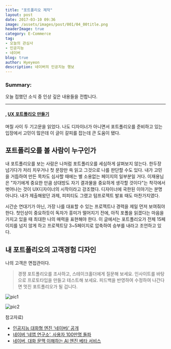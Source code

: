 ```yaml
---
title: "포트폴리오 제작"
layout: post
date: 2017-03-10 09:36
image: /assets/images/post/001/04_00title.png
headerImage: true
category: E-Commerce
tag:
- 오늘의 관심사
- 인공지능
- 네이버
blog: true
author: Hyeyeon
description: 네이버의 인공지능 행보
---
```


### Summary:

오늘 접했던 소식 중 인상 깊은 내용들을 전합니다.

---

#### [](), [UX 포트폴리오 만들기](http://story.pxd.co.kr/m/961)

며칠 사이 두 기고문을 읽었다. 나도 디자이너가 아니면서 포트폴리오를 준비하고 있는 입장에서 고민이 많은데 이 글이 갈피를 잡는데 큰 도움이 됐다.


## 포트폴리오를 볼 사람이 누구인가

내 포트폴리오를 보는 사람은 나처럼 포트폴리오를 세심하게 살펴보지 않는다. 한두장 넘기다가 저리 치우거나 첫 문장만 쓱 읽고 그것으로 나를 판단할 수도 있다. 내가 고민을 거듭하여 만든 목차도 심사할 때에는 별 소용없는 페이지의 일부분일 거다. 이재용님은 "자기에게 중요한 만큼 상대방도 자기 결과물을 중요하게 생각할 것이다"는 착각에서 벗어나는 것이 UX디자이너의 시작이라고 강조했다. 디자이너에 국한된 이야기는 분명 아니다. 내가 제출해왔던 과제, 피피티도 그랬고 텀프로젝트 발표 때도 마찬가지였다.

시간순 연대기가 아닌, 가장 나를 대표할 수 있는 프로젝트나 경력을 제일 먼저 보여줘야 한다. 첫인상이 중요하듯이 독자가 흥미가 떨어지기 전에, 아직 포폴을 읽겠다는 마음을 가지고 있을 때 최대한 나의 매력을 표현해야 한다. 이 글에서는 포트폴리오가 전체 15페이지를 넘지 않게 하고 프로젝트당 3~5페이지로 압축하여 승부를 내라고 조언하고 있다.

## 내 포트폴리오의 고객경험 디자인

나의 고객은 면접관이다.

> 경쟁 포트폴리오를 조사하고, 스테이크홀더에게 질문해 보세요. 인사이트를 바탕으로 프로토타입을 만들고 테스트해 보세요. 피드백을 반영하여 수정하여 나간다면 멋진 포트폴리오가 될 겁니다.


![pic1](http://postfiles6.naver.net/MjAxNzAyMjhfMjk4/MDAxNDg4MjczMTExMTI4.unplb33U_PQvUa9IbtA9Q5Pbjlc9vZHMUQgBZ87nNWcg.7ISz75EUJ6oiddwrakdksTSVxHa-yRUfRiFVdCbw-scg.PNG.naver_search/1.png?type=w773)

![pic2](http://postfiles5.naver.net/MjAxNzAyMjhfMTU1/MDAxNDg4Mjc2NTgyNjk4.0J4UcfqU3tnYGfcrg_IKVBKjGuWZqunmeNXAZbN7eiAg.xjquYYho_GNvVsDuo1fU-11f2z23UJS2666LZaZqsWcg.PNG.naver_search/3.png?type=w773)


참고자료)
- [인공지능 대화형 엔진 ‘네이버i’ 공개](http://www.venturesquare.net/744254)
- [네이버 ‘네앱 연구소’, 사용자 100만명 돌파](http://www.zdnet.co.kr/news/news_view.asp?artice_id=20170303172500)
- [네이버, 대화 문맥 이해하는 AI 엔진 베타 서비스](http://www.zdnet.co.kr/news/news_view.asp?artice_id=20170303104205)
